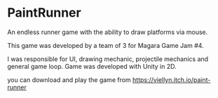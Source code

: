 # PaintRunner
 An endless runner game with the ability to draw platforms via mouse.
 
 This game was developed by a team of 3 for Magara Game Jam #4.
 
 I was responsible for UI, drawing mechanic, projectile mechanics and general game loop.
 Game was developed with Unity in 2D.
 
 you can download and play the game from https://viellyn.itch.io/paint-runner
